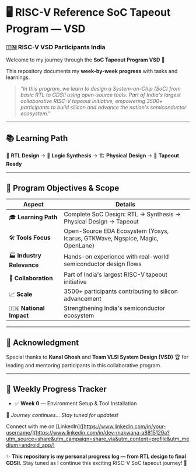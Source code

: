 # 🖥️ RISC-V Reference SoC Tapeout Program — VSD

### 🇮🇳 RISC-V VSD Participants India

Welcome to my journey through the **SoC Tapeout Program VSD** 🚀

This repository documents my **week-by-week progress** with tasks and learnings.

> *"In this program, we learn to design a System-on-Chip (SoC) from basic RTL to GDSII using open-source tools. Part of India's largest collaborative RISC-V tapeout initiative, empowering 3500+ participants to build silicon and advance the nation's semiconductor ecosystem."*

---

## 📚 Learning Path

📝 **RTL Design** → 🔄 **Logic Synthesis** → 🏗️ **Physical Design** → 🎯 **Tapeout Ready**

---

## 🎯 Program Objectives & Scope

| Aspect                    | Details                                                                      |
| ------------------------- | ---------------------------------------------------------------------------- |
| 🎓 **Learning Path**      | Complete SoC Design: RTL → Synthesis → Physical Design → Tapeout             |
| 🛠️ **Tools Focus**       | Open-Source EDA Ecosystem (Yosys, Icarus, GTKWave, Ngspice, Magic, OpenLane) |
| 🏭 **Industry Relevance** | Hands-on experience with real-world semiconductor design flows               |
| 🤝 **Collaboration**      | Part of India's largest RISC-V tapeout initiative                            |
| 📈 **Scale**              | 3500+ participants contributing to silicon advancement                       |
| 🇮🇳 **National Impact**  | Strengthening India's semiconductor ecosystem                                |

---

## 🙏 Acknowledgment

Special thanks to **Kunal Ghosh** and **Team VLSI System Design (VSD)** 🏆 for leading and mentoring participants in this collaborative program.

---

## 📅 Weekly Progress Tracker

* ✅ **Week 0** — Environment Setup & Tool Installation


🚀 *Journey continues... Stay tuned for updates!*

Connect with me on [LinkedIn]([https://www.linkedin.com/in/your-username/](https://www.linkedin.com/in/dev-makwana-a8815129a?utm_source=share&utm_campaign=share_via&utm_content=profile&utm_medium=android_app/)







✨ **This repository is my personal progress log — from RTL design to final GDSII.**
Stay tuned as I continue this exciting RISC-V SoC tapeout journey! 🚀


